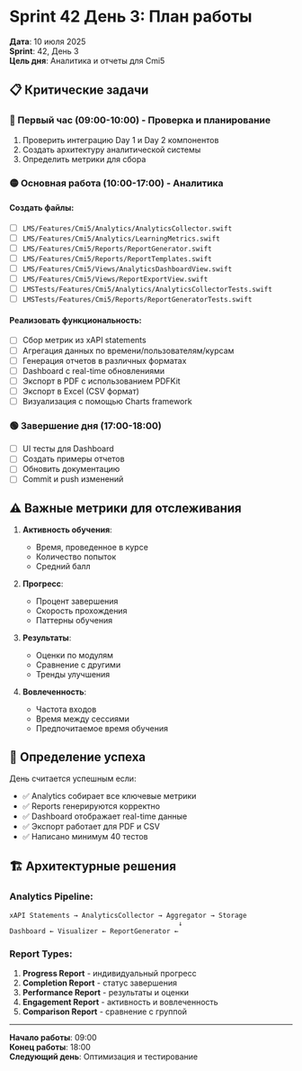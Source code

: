# Sprint 42 День 3: План работы

**Дата**: 10 июля 2025  
**Sprint**: 42, День 3  
**Цель дня**: Аналитика и отчеты для Cmi5

## 📋 Критические задачи

### 🔴 Первый час (09:00-10:00) - Проверка и планирование
1. Проверить интеграцию Day 1 и Day 2 компонентов
2. Создать архитектуру аналитической системы
3. Определить метрики для сбора

### 🟡 Основная работа (10:00-17:00) - Аналитика

#### Создать файлы:
- [ ] `LMS/Features/Cmi5/Analytics/AnalyticsCollector.swift`
- [ ] `LMS/Features/Cmi5/Analytics/LearningMetrics.swift`
- [ ] `LMS/Features/Cmi5/Reports/ReportGenerator.swift`
- [ ] `LMS/Features/Cmi5/Reports/ReportTemplates.swift`
- [ ] `LMS/Features/Cmi5/Views/AnalyticsDashboardView.swift`
- [ ] `LMS/Features/Cmi5/Views/ReportExportView.swift`
- [ ] `LMSTests/Features/Cmi5/Analytics/AnalyticsCollectorTests.swift`
- [ ] `LMSTests/Features/Cmi5/Reports/ReportGeneratorTests.swift`

#### Реализовать функциональность:
- [ ] Сбор метрик из xAPI statements
- [ ] Агрегация данных по времени/пользователям/курсам
- [ ] Генерация отчетов в различных форматах
- [ ] Dashboard с real-time обновлениями
- [ ] Экспорт в PDF с использованием PDFKit
- [ ] Экспорт в Excel (CSV формат)
- [ ] Визуализация с помощью Charts framework

### 🟢 Завершение дня (17:00-18:00)
- [ ] UI тесты для Dashboard
- [ ] Создать примеры отчетов
- [ ] Обновить документацию
- [ ] Commit и push изменений

## ⚠️ Важные метрики для отслеживания

1. **Активность обучения**:
   - Время, проведенное в курсе
   - Количество попыток
   - Средний балл

2. **Прогресс**:
   - Процент завершения
   - Скорость прохождения
   - Паттерны обучения

3. **Результаты**:
   - Оценки по модулям
   - Сравнение с другими
   - Тренды улучшения

4. **Вовлеченность**:
   - Частота входов
   - Время между сессиями
   - Предпочитаемое время обучения

## 🎯 Определение успеха

День считается успешным если:
- ✅ Analytics собирает все ключевые метрики
- ✅ Reports генерируются корректно
- ✅ Dashboard отображает real-time данные
- ✅ Экспорт работает для PDF и CSV
- ✅ Написано минимум 40 тестов

## 🏗️ Архитектурные решения

### Analytics Pipeline:
```
xAPI Statements → AnalyticsCollector → Aggregator → Storage
                                          ↓
Dashboard ← Visualizer ← ReportGenerator ←
```

### Report Types:
1. **Progress Report** - индивидуальный прогресс
2. **Completion Report** - статус завершения
3. **Performance Report** - результаты и оценки
4. **Engagement Report** - активность и вовлеченность
5. **Comparison Report** - сравнение с группой

---

**Начало работы**: 09:00  
**Конец работы**: 18:00  
**Следующий день**: Оптимизация и тестирование 